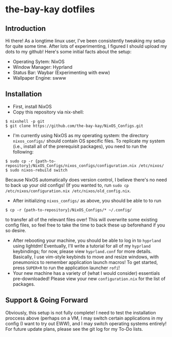 # the-bay-kay dotfiles

## Introduction
Hi there!  As a longtime linux user, I've been consistently tweaking my setup for
quite some time.  After lots of experimenting, I figured I should upload my dots to
my github!  Here's some initial facts about the setup:

- Operating Sytem: NixOS
- Window Manager: Hyprland
- Status Bar: Waybar (Experimenting with eww)
- Wallpaper Engine: swww 

## Installation
- First, install NixOS
- Copy this repository via nix-shell:
```
$ nixshell -p git
$ git clone https://github.com/the-bay-kay/NixOS_Configs.git
```
- I'm currently using NixOS as my operating system:  the directory `nixos_configs/` should
contain OS specific files.  To replicate my system (i.e., install all of the prerequisit packages),
you need to run the following:
```
$ sudo cp -r {path-to-repository}/NixOS_Configs/nixos_configs/configuration.nix /etc/nixos/
$ sudo nixos-rebuild switch
```
Because NixOS automatically does version control, I believe there's no need to back up your
old configs!  (If you wanted to, run `sudo cp /etc/nixos/configuration.nix /etc/nixos/old_config.nix`.
- After initializing `nixos_configs/` as above, you should be able to to run
```
$ cp -r {path-to-repository}/NixOS_Configs/* ~/.config/
``` 
to transfer all of the relevant files over!  This will overwrite some existing config files, 
so feel free to take the time to back these up beforehand if you so desire.
- After rebooting your machine, you should be able to log in to `hyprland` using lightdm!  Eventually,
I'll write a tutorial for all of my `hyprland` keybindings; for now, please view `hyprland.conf`
for more details.  Basically, I use vim-style keybinds to move and resize windows, with pneumonics
to remember application launch macros!  To get started, press `SUPER+R` to run the application
launcher `rofi`!
- Your new machine has a variety of (what I would consider) essentials pre-downloaded!  Please
view your new `configuration.nix` for the list of packages.

## Support & Going Forward
Obviously, this setup is not fully complete!  I need to test the installation proccess above (perhaps on a VM, I may switch certain applications in my config (I want to try out EWW), and I may switch
operating systems entirely!  For future update plans, please see the git log for my To-Do lists. 

